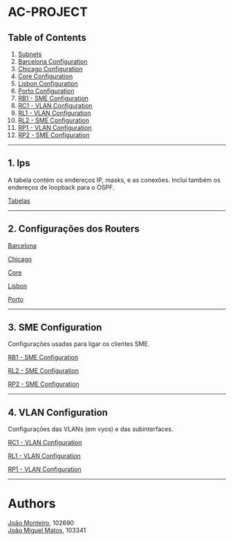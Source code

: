 # AC-PROJECT

## Table of Contents

1. [Subnets](#1-subnets)
2. [Barcelona Configuration](#2-barcelona-configuration)
3. [Chicago Configuration](#3-chicago-configuration)
4. [Core Configuration](#4-core-configuration)
5. [Lisbon Configuration](#5-lisbon-configuration)
6. [Porto Configuration](#6-porto-configuration)
7. [RB1 - SME Configuration](#7-rb1-sme-configuration)
8. [RC1 - VLAN Configuration](#8-rc1-vlan-configuration)
9. [RL1 - VLAN Configuration](#9-rl1-vlan-configuration)
10. [RL2 - SME Configuration](#10-rl2-sme-configuration)
11. [RP1 - VLAN Configuration](#11-rp1-vlan-configuration)
12. [RP2 - SME Configuration](#12-rp2-sme-configuration)

---

## 1. Ips

A tabela contém os endereços IP, masks, e as conexões. Inclui também os endereços de loopback para o OSPF.

[Tabelas](./docs/9.%20Subnets.md)

---

## 2. Configurações dos Routers

[Barcelona](./docs/overall%20configuration/barcelona.md)

[Chicago](./docs/overall%20configuration/chicago.md)

[Core](./docs/overall%20configuration/core.md)


[Lisbon](./docs/overall%20configuration/lisbon.md)

[Porto](./docs/overall%20configuration/porto.md)

---

## 3. SME Configuration

Configurações usadas para ligar os clientes SME.

[RB1 - SME Configuration](./docs/overall%20configuration/rb1%20-%20SME.md)


[RL2 - SME Configuration](./docs/overall%20configuration/rl2%20-%20SME.md)

[RP2 - SME Configuration](./docs/overall%20configuration/rp2%20-%20SME.md)



---

## 4. VLAN Configuration

Configurações das VLANs (em vyos) e das subinterfaces.

[RC1 - VLAN Configuration](./docs/overall%20configuration/rc1%20-%20VLAN.md)

[RL1 - VLAN Configuration](./docs/overall%20configuration/rl1%20-%20VLAN.md)

[RP1 - VLAN Configuration](./docs/overall%20configuration/rp1%20-%20VLAN.md)

---


# Authors

[João Monteiro](https://github.com/joaomonteir0), 102690 \
[João Miguel Matos](https://github.com/mankings/), 103341
